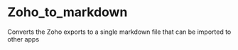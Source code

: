 # Zoho_to_markdown
Converts the Zoho exports to a single markdown file that can be imported to other apps
